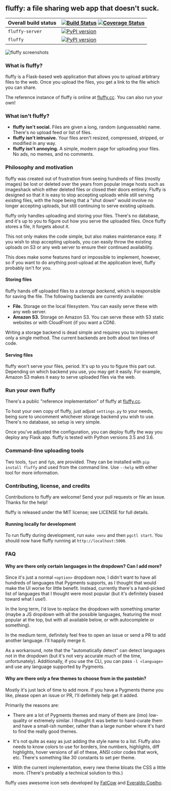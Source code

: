 ## fluffy: a file sharing web app that doesn't suck.

| Overall build status | [![Build Status](https://travis-ci.org/chriskuehl/fluffy.svg?branch=master)](https://travis-ci.org/chriskuehl/fluffy) [![Coverage Status](https://coveralls.io/repos/github/chriskuehl/fluffy/badge.svg?branch=master)](https://coveralls.io/github/chriskuehl/fluffy?branch=master) |
| -------------------- | ----------------------------- |
| `fluffy-server`      | [![PyPI version](https://badge.fury.io/py/fluffy-server.svg)](https://pypi.python.org/pypi/fluffy-server) |
| `fluffy`             | [![PyPI version](https://badge.fury.io/py/fluffy.svg)](https://pypi.python.org/pypi/fluffy) |


![fluffy screenshots](https://i.fluffy.cc/sx8c22NDDBw2hG0slzZVLM2ZW2FHw0j5.png)


### What is fluffy?

fluffy is a Flask-based web application that allows you to upload arbitrary
files to the web. Once you upload the files, you get a link to the file which
you can share.

The reference instance of fluffy is online at [fluffy.cc](https://fluffy.cc/).
You can also run your own!


### What isn't fluffy?

* **fluffy isn't social.** Files are given a long, random (unguessable) name.
  There's no upload feed or list of files.
* **fluffy isn't intrusive.** Your files aren't resized, compressed, stripped,
  or modified in any way.
* **fluffy isn't annoying.** A simple, modern page for uploading your files. No
  ads, no memes, and no comments.


### Philosophy and motivation

fluffy was created out of frustration from seeing hundreds of files (mostly
images) be lost or deleted over the years from popular image hosts such as
imageshack which either deleted files or closed their doors entirely. Fluffy is
designed so that it is easy to stop accepting uploads while still serving
existing files, with the hope being that a "shut down" would involve no longer
accepting uploads, but still continuing to serve existing uploads.

fluffy only handles uploading and storing your files. There's no database, and
it's up to you to figure out how you serve the uploaded files. Once fluffy
stores a file, it forgets about it.

This not only makes the code simple, but also makes maintenance easy. If you
wish to stop accepting uploads, you can easily throw the existing uploads on S3
or any web server to ensure their continued availability.

This does make some features hard or impossible to implement, however, so if
you want to do anything post-upload at the application level, fluffy probably
isn't for you.


#### Storing files

fluffy hands off uploaded files to a *storage backend*, which is responsible
for saving the file. The following backends are currently available:

* **File.** Storage on the local filesystem. You can easily serve these with
  any web server.
* **Amazon S3.** Storage on Amazon S3. You can serve these with S3 static
  websites or with CloudFront (if you want a CDN).

Writing a storage backend is dead simple and requires you to implement only a
single method. The current backends are both about ten lines of code.


#### Serving files

fluffy won't serve your files, period. It's up to you to figure this part out.
Depending on which backend you use, you may get it easily. For example, Amazon
S3 makes it easy to serve uploaded files via the web.


### Run your own fluffy

There's a public "reference implementation" of fluffy at
[fluffy.cc](https://fluffy.cc/).

To host your own copy of fluffy, just adjust `settings.py` to your needs, being
sure to uncomment whichever storage backend you wish to use. There's no
database, so setup is very simple.

Once you've adjusted the configuration, you can deploy fluffy the way you
deploy any Flask app. fluffy is tested with Python versions 3.5 and 3.6.


### Command-line uploading tools

Two tools, `fput` and `fpb`, are provided. They can be installed with `pip
install fluffy` and used from the command line. Use `--help` with either tool
for more information.


### Contributing, license, and credits

Contributions to fluffy are welcome! Send your pull requests or file an issue.
Thanks for the help!

fluffy is released under the MIT license; see LICENSE for full details.


#### Running locally for development

To run fluffy during development, run `make venv` and then `pgctl start`.
You should now have fluffy running at `http://localhost:5000`.


### FAQ
#### Why are there only certain languages in the dropdown? Can I add more?

Since it's just a normal `<option>` dropdown now, I didn't want to have all
hundreds of languages that Pygments supports, as I thought that would make the
UI worse for little benefit. Instead, currently there's a hand-picked list of
languages that I thought were most popular (but it's definitely biased toward
what I use!).

In the long term, I'd love to replace the dropdown with something smarter
(maybe a JS dropdown with all the possible languages, featuring the most
popular at the top, but with all available below, or with autocomplete or
something).

In the medium term, definitely feel free to open an issue or send a PR to add
another language. I'll happily merge it.

As a workaround, note that the "automatically detect" can detect languages not
in the dropdown (but it's not very accurate much of the time, unfortunately).
Additionally, if you use the CLI, you can pass `-l <language>` and use any
language supported by Pygments.


#### Why are there only a few themes to choose from in the pastebin?

Mostly it's just lack of time to add more. If you have a Pygments theme you
like, please open an issue or PR, I'll definitely help get it added.

Primarily the reasons are:

* There are a lot of Pygments themes and many of them are (imo) low-quality or
  extremely similar. I thought it was better to hand-curate them and have a
  small-ish number, rather than a large number where it's hard to find the
  really good themes.

* It's not quite as easy as just adding the style name to a list. Fluffy also
  needs to know colors to use for borders, line numbers, highlights, diff
  highlights, hover versions of all of these, ANSI color codes that work, etc.
  There's something like 30 constants to set per theme.

* With the current implementation, every new theme bloats the CSS a little
  more. (There's probably a technical solution to this.)


fluffy uses awesome icon sets developed by
[FatCow](http://www.fatcow.com/free-icons) and
[Everaldo Coelho](http://www.everaldo.com/).
